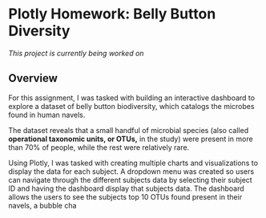 # Plotly Homework: Belly Button Diversity

*This project is currently being worked on*

Overview
----
For this assignment, I was tasked with building an interactive dashboard to explore a dataset of belly button biodiversity, which catalogs the microbes found in human navels.

The dataset reveals that a small handful of microbial species (also called **operational taxonomic units, or OTUs,** in the study) were present in more than 70% of people, while the rest were relatively rare.

Using Plotly, I was tasked with creating multiple charts and visualizations to display the data for each subject. A dropdown menu was created so users can navigate through the different subjects data by selecting their subject ID and having the dashboard display that subjects data. The dashboard allows the users to see the subjects top 10 OTUs found present in their navels, a bubble cha
